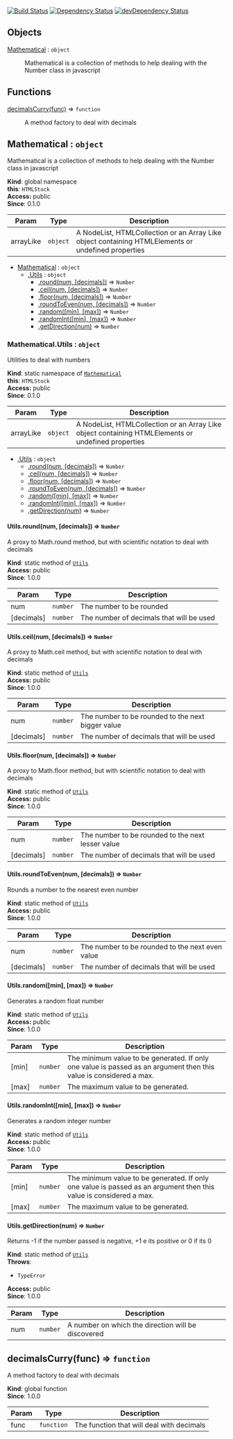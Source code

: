 [![Build Status](https://travis-ci.org/clovislima/mathematical.svg?branch=master)](https://travis-ci.org/clovislima/mathematical)
[![Dependency Status](https://david-dm.org/clovislima/mathematical.svg)](https://david-dm.org/clovislima/mathematical)
[![devDependency Status](https://david-dm.org/clovislima/mathematical/dev-status.svg)](https://david-dm.org/clovislima/mathematical#info=devDependencies)
## Objects

<dl>
<dt><a href="#Mathematical">Mathematical</a> : <code>object</code></dt>
<dd><p>Mathematical is a collection of methods to help dealing with the Number class in javascript</p>
</dd>
</dl>

## Functions

<dl>
<dt><a href="#decimalsCurry">decimalsCurry(func)</a> ⇒ <code>function</code></dt>
<dd><p>A method factory to deal with decimals</p>
</dd>
</dl>

<a name="Mathematical"></a>

## Mathematical : <code>object</code>
Mathematical is a collection of methods to help dealing with the Number class in javascript

**Kind**: global namespace  
**this**: <code>HTMLStock</code>  
**Access:** public  
**Since**: 0.1.0  

| Param | Type | Description |
| --- | --- | --- |
| arrayLike | <code>object</code> | A NodeList, HTMLCollection or an Array Like object containing HTMLElements or undefined properties |


* [Mathematical](#Mathematical) : <code>object</code>
    * [.Utils](#Mathematical.Utils) : <code>object</code>
        * [.round(num, [decimals])](#Mathematical.Utils.round) ⇒ <code>Number</code>
        * [.ceil(num, [decimals])](#Mathematical.Utils.ceil) ⇒ <code>Number</code>
        * [.floor(num, [decimals])](#Mathematical.Utils.floor) ⇒ <code>Number</code>
        * [.roundToEven(num, [decimals])](#Mathematical.Utils.roundToEven) ⇒ <code>Number</code>
        * [.random([min], [max])](#Mathematical.Utils.random) ⇒ <code>Number</code>
        * [.randomInt([min], [max])](#Mathematical.Utils.randomInt) ⇒ <code>Number</code>
        * [.getDirection(num)](#Mathematical.Utils.getDirection) ⇒ <code>Number</code>

<a name="Mathematical.Utils"></a>

### Mathematical.Utils : <code>object</code>
Utilities to deal with numbers

**Kind**: static namespace of <code>[Mathematical](#Mathematical)</code>  
**this**: <code>HTMLStock</code>  
**Access:** public  
**Since**: 0.1.0  

| Param | Type | Description |
| --- | --- | --- |
| arrayLike | <code>object</code> | A NodeList, HTMLCollection or an Array Like object containing HTMLElements or undefined properties |


* [.Utils](#Mathematical.Utils) : <code>object</code>
    * [.round(num, [decimals])](#Mathematical.Utils.round) ⇒ <code>Number</code>
    * [.ceil(num, [decimals])](#Mathematical.Utils.ceil) ⇒ <code>Number</code>
    * [.floor(num, [decimals])](#Mathematical.Utils.floor) ⇒ <code>Number</code>
    * [.roundToEven(num, [decimals])](#Mathematical.Utils.roundToEven) ⇒ <code>Number</code>
    * [.random([min], [max])](#Mathematical.Utils.random) ⇒ <code>Number</code>
    * [.randomInt([min], [max])](#Mathematical.Utils.randomInt) ⇒ <code>Number</code>
    * [.getDirection(num)](#Mathematical.Utils.getDirection) ⇒ <code>Number</code>

<a name="Mathematical.Utils.round"></a>

#### Utils.round(num, [decimals]) ⇒ <code>Number</code>
A proxy to Math.round method, but with scientific notation to deal with decimals

**Kind**: static method of <code>[Utils](#Mathematical.Utils)</code>  
**Access:** public  
**Since**: 1.0.0  

| Param | Type | Description |
| --- | --- | --- |
| num | <code>number</code> | The number to be rounded |
| [decimals] | <code>number</code> | The number of decimals that will be used |

<a name="Mathematical.Utils.ceil"></a>

#### Utils.ceil(num, [decimals]) ⇒ <code>Number</code>
A proxy to Math.ceil method, but with scientific notation to deal with decimals

**Kind**: static method of <code>[Utils](#Mathematical.Utils)</code>  
**Access:** public  
**Since**: 1.0.0  

| Param | Type | Description |
| --- | --- | --- |
| num | <code>number</code> | The number to be rounded to the next bigger value |
| [decimals] | <code>number</code> | The number of decimals that will be used |

<a name="Mathematical.Utils.floor"></a>

#### Utils.floor(num, [decimals]) ⇒ <code>Number</code>
A proxy to Math.floor method, but with scientific notation to deal with decimals

**Kind**: static method of <code>[Utils](#Mathematical.Utils)</code>  
**Access:** public  
**Since**: 1.0.0  

| Param | Type | Description |
| --- | --- | --- |
| num | <code>number</code> | The number to be rounded to the next lesser value |
| [decimals] | <code>number</code> | The number of decimals that will be used |

<a name="Mathematical.Utils.roundToEven"></a>

#### Utils.roundToEven(num, [decimals]) ⇒ <code>Number</code>
Rounds a number to the nearest even number

**Kind**: static method of <code>[Utils](#Mathematical.Utils)</code>  
**Access:** public  
**Since**: 1.0.0  

| Param | Type | Description |
| --- | --- | --- |
| num | <code>number</code> | The number to be rounded to the next even value |
| [decimals] | <code>number</code> | The number of decimals that will be used |

<a name="Mathematical.Utils.random"></a>

#### Utils.random([min], [max]) ⇒ <code>Number</code>
Generates a random float number

**Kind**: static method of <code>[Utils](#Mathematical.Utils)</code>  
**Access:** public  
**Since**: 1.0.0  

| Param | Type | Description |
| --- | --- | --- |
| [min] | <code>number</code> | The minimum value to be generated. If only one value is passed as an argument then this value is considered a max. |
| [max] | <code>number</code> | The maximum value to be generated. |

<a name="Mathematical.Utils.randomInt"></a>

#### Utils.randomInt([min], [max]) ⇒ <code>Number</code>
Generates a random integer number

**Kind**: static method of <code>[Utils](#Mathematical.Utils)</code>  
**Access:** public  
**Since**: 1.0.0  

| Param | Type | Description |
| --- | --- | --- |
| [min] | <code>number</code> | The minimum value to be generated. If only one value is passed as an argument then this value is considered a max. |
| [max] | <code>number</code> | The maximum value to be generated. |

<a name="Mathematical.Utils.getDirection"></a>

#### Utils.getDirection(num) ⇒ <code>Number</code>
Returns -1 if the number passed is negative, +1 e its positive or 0 if its 0

**Kind**: static method of <code>[Utils](#Mathematical.Utils)</code>  
**Throws**:

- <code>TypeError</code> 

**Access:** public  
**Since**: 1.0.0  

| Param | Type | Description |
| --- | --- | --- |
| num | <code>number</code> | A number on which the direction will be discovered |

<a name="decimalsCurry"></a>

## decimalsCurry(func) ⇒ <code>function</code>
A method factory to deal with decimals

**Kind**: global function  
**Since**: 1.0.0  

| Param | Type | Description |
| --- | --- | --- |
| func | <code>function</code> | The function that will deal with decimals |

